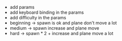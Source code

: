 - add params
- add keyboard binding in the params
- add difficulty in the params
- beginning -> spawn is ok and plane don't move a lot
- medium -> spawn increase and plane move
- hard -> spawn * 2 + increase and plane move a lot